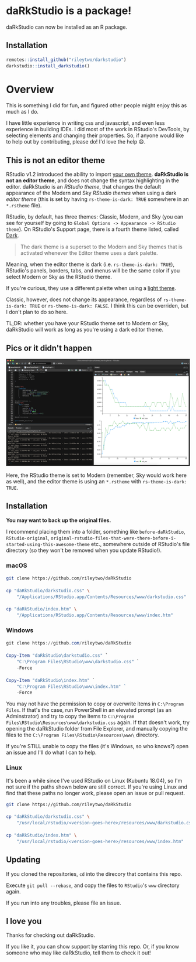 # daRkStudio is a package!
daRkStudio can now be installed as an R package.

## Installation

```r
remotes::install_github("rileytwo/darkstudio")
darkstudio::install_darkstudio()
```

# Overview

This is something I did for fun, and figured other people might enjoy this as much as I do.

I have little experience in writing css and javascript, and even less experience in building IDEs. I did most of the work in RStudio's DevTools, by selecting elements and changing their properties. So, if anyone would like to help out by contributing, please do! I'd love the help :smile:.

## This is not an editor theme

RStudio v1.2 introduced the ability to import [your own theme](https://rstudio.github.io/rstudio-extensions/rstudio-theme-creation.html). **daRkStudio is not an editor theme**, and does not change the syntax highlighting in the editor. daRkStudio is an *RStudio theme*, that changes the default appearance of the Modern and Sky *RStudio themes* when using a dark *editor theme* (this is set by having `rs-theme-is-dark: TRUE` somewhere in an `*.rstheme` file).

RStudio, by default, has three themes: Classic, Modern, and Sky (you can see for yourself by going to `Global Options -> Appearance -> RStudio theme`).
On RStudio's Support page, there is a fourth theme listed, called [Dark](https://support.rstudio.com/hc/en-us/articles/115011846747-Using-RStudio-Themes#dark-theme).

> The dark theme is a superset to the Modern and Sky themes that is activated whenever the Editor theme uses a dark palette.

Meaning, when the editor theme is dark (i.e. `rs-theme-is-dark: TRUE`), RStudio's panels, borders, tabs, and menus will be the same color if you select Modern or Sky as the RStudio theme.

If you're curious, they use a different palette when using a [light theme](https://support.rstudio.com/hc/en-us/articles/115011846747-Using-RStudio-Themes#modern-theme).

Classic, however, does not change its appearance, regardless of `rs-theme-is-dark: TRUE` or `rs-theme-is-dark: FALSE`.
I think this can be overriden, but I don't plan to do so here.

TL;DR: whether you have your RStudio theme set to Modern or Sky, daRkStudio will work as long as you're using a dark editor theme.

## Pics or it didn't happen

![DarkRStudio](inst/media/dark-rstudio.png)

Here, the RStudio theme is set to Modern (remember, Sky would work here as well), and the editor theme is using an `*.rstheme` with `rs-theme-is-dark: TRUE`.

## Installation

**You may want to back up the original files.**

I recommend placing them into a folder, something like `before-daRkStudio`,
`RStudio-original`, `original-rstudio-files-that-were-there-before-i-started-using-this-awesome-theme` etc., somewhere outside of RStudio's file directory (so they won't be removed when you update RStudio!).

### macOS

```bash
git clone https://github.com/rileytwo/daRkStudio

cp "daRkStudio/darkstudio.css" \
    "/Applications/RStudio.app/Contents/Resources/www/darkstudio.css"

cp "daRkStudio/index.htm" \
    "/Applications/RStudio.app/Contents/Resources/www/index.htm"
```

### Windows

```powershell
git clone https://github.com/rileytwo/daRkStudio

Copy-Item "daRkStudio\darkstudio.css" `
    "C:\Program Files\RStudio\www\darkstudio.css" `
    -Force

Copy-Item "daRkStudio\index.htm" `
    "C:\Program Files\RStudio\www\index.htm" ` 
    -Force
```

You may not have the permission to copy or overwrite items in `C:\Program Files`.
If that's the case, run PowerShell in an elevated prompt (as an Adminstrator)
and try to copy the items to `C:\Program Files\RStudio\Resources\www\darkstudio.css`
again. If that doesn't work, try opening the daRkStudio folder from File Explorer, and manually copying the files to the `C:\Program Files\RStudio\Resources\www\` directory.

If you're STILL unable to copy the files (it's Windows, so who knows?) open an issue and I'll do what I can to help.

### Linux

It's been a while since I've used RStudio on Linux (Kubuntu 18.04), so I'm not sure if the paths shown below are still correct.
If you're using Linux and find that these paths no longer work, please open an issue or pull request.

```bash
git clone https://github.com/rileytwo/daRkStudio

cp "daRkStudio/darkstudio.css" \
    "/usr/local/rstudio/<version-goes-here>/resources/www/darkstudio.css"

cp "daRkStudio/index.htm" \
    "/usr/local/rstudio/<version-goes-here>/resources/www/index.htm"
```

## Updating

If you cloned the repositories, `cd` into the direcory that contains this repo.

Execute `git pull --rebase`, and copy the files to `RStudio`'s `www` directory again.

If you run into any troubles, please file an issue.

## I love you

Thanks for checking out daRkStudio.

If you like it, you can show support by starring this repo.
Or, if you know someone who may like daRkStudio, tell them to check it out!
